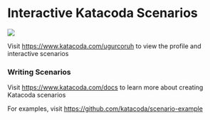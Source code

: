 # Interactive Katacoda Scenarios

[![](http://shields.katacoda.com/katacoda/ugurcoruh/count.svg)](https://www.katacoda.com/ugurcoruh "Get your profile on Katacoda.com")

Visit https://www.katacoda.com/ugurcoruh to view the profile and interactive scenarios

### Writing Scenarios
Visit https://www.katacoda.com/docs to learn more about creating Katacoda scenarios

For examples, visit https://github.com/katacoda/scenario-example
